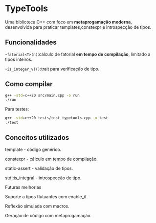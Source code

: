 # TypeTools

Uma biblioteca C++ com foco em **metaprogamação moderna**,
desenvolvida para praticar templates,constexpr e introspecção de tipos.

## Funcionalidades

-`fatorial<T>(n)`:cálculo de fatorial **em tempo de compilação**,
limitado a tipos inteiros.

-`is_integer_v(T)`:trait para verificação de tipo.

## Como compilar

```bash
g++ -std=c++20 src/main.cpp -o run 
./run
```

Para testes:

```bash
g++ -std=c++20 tests/test_typetools.cpp -o test
./test

```
## Conceitos utilizados

template<typename T> - código genérico.

constexpr - cálculo em tempo de compilação.

static-assert - validação de tipos.

std::is_integral - introspecção de tipo.

Futuras melhorias 

Suporte a tipos flutuantes com enable_if.

Reflexão simulada com macros.

Geração de código com metaprogamação.
